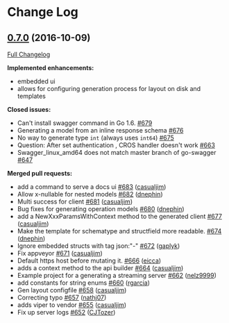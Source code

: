 # Change Log

## [0.7.0](https://github.com/roscopecoltran/go-swagger/tree/0.7.0) (2016-10-09)
[Full Changelog](https://github.com/roscopecoltran/go-swagger/compare/0.6.0...0.7.0)

**Implemented enhancements:**

- embedded ui
- allows for configuring generation process for layout on disk and templates

**Closed issues:**

- Can't install swagger command in Go 1.6. [\#679](https://github.com/roscopecoltran/go-swagger/issues/679)
- Generating a model from an inline response schema [\#676](https://github.com/roscopecoltran/go-swagger/issues/676)
- No way to generate type `int` \(always uses `int64`\) [\#675](https://github.com/roscopecoltran/go-swagger/issues/675)
- Question: After set authentication , CROS handler doesn't work [\#663](https://github.com/roscopecoltran/go-swagger/issues/663)
- Swagger\_linux\_amd64 does not match master branch of go-swagger [\#647](https://github.com/roscopecoltran/go-swagger/issues/647)

**Merged pull requests:**

- add a command to serve a docs ui [\#683](https://github.com/roscopecoltran/go-swagger/pull/683) ([casualjim](https://github.com/casualjim))
- Allow x-nullable for nested models [\#682](https://github.com/roscopecoltran/go-swagger/pull/682) ([dnephin](https://github.com/dnephin))
- Multi success for client [\#681](https://github.com/roscopecoltran/go-swagger/pull/681) ([casualjim](https://github.com/casualjim))
- Bug fixes for generating operation models [\#680](https://github.com/roscopecoltran/go-swagger/pull/680) ([dnephin](https://github.com/dnephin))
- add a NewXxxParamsWithContext method to the generated client [\#677](https://github.com/roscopecoltran/go-swagger/pull/677) ([casualjim](https://github.com/casualjim))
- Make the template for schematype and structfield  more readable. [\#674](https://github.com/roscopecoltran/go-swagger/pull/674) ([dnephin](https://github.com/dnephin))
- Ignore embedded structs with tag json:"-" [\#672](https://github.com/roscopecoltran/go-swagger/pull/672) ([gaplyk](https://github.com/gaplyk))
- Fix appveyor [\#671](https://github.com/roscopecoltran/go-swagger/pull/671) ([casualjim](https://github.com/casualjim))
- Default https host before mutating it. [\#666](https://github.com/roscopecoltran/go-swagger/pull/666) ([eicca](https://github.com/eicca))
- adds a context method to the api builder [\#664](https://github.com/roscopecoltran/go-swagger/pull/664) ([casualjim](https://github.com/casualjim))
- Example project for a generating a streaming server [\#662](https://github.com/roscopecoltran/go-swagger/pull/662) ([nelz9999](https://github.com/nelz9999))
- add constants for string enums [\#660](https://github.com/roscopecoltran/go-swagger/pull/660) ([rgarcia](https://github.com/rgarcia))
- Gen layout configfile [\#658](https://github.com/roscopecoltran/go-swagger/pull/658) ([casualjim](https://github.com/casualjim))
- Correcting typo [\#657](https://github.com/roscopecoltran/go-swagger/pull/657) ([nathj07](https://github.com/nathj07))
- adds viper to vendor [\#655](https://github.com/roscopecoltran/go-swagger/pull/655) ([casualjim](https://github.com/casualjim))
- Fix up server logs [\#652](https://github.com/roscopecoltran/go-swagger/pull/652) ([CJTozer](https://github.com/CJTozer))


